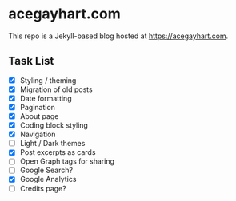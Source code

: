 # acegayhart.com

This repo is a Jekyll-based blog hosted at <https://acegayhart.com>.

## Task List

- [X] Styling / theming
- [X] Migration of old posts
- [X] Date formatting
- [X] Pagination
- [X] About page
- [X] Coding block styling
- [X] Navigation
- [ ] Light / Dark themes
- [X] Post excerpts as cards
- [ ] Open Graph tags for sharing
- [ ] Google Search?
- [X] Google Analytics
- [ ] Credits page?
